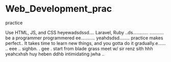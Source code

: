 # Web_Development_prac
practice

Use HTML, JS, and CSS
 heyewadsdssd....
Laravel, Ruby ..ds............
...........
be a programmer programmered ee...........
 yeahdsdsd........
practice makes perfect..
It takes time to learn new things, and you gotta do it gradually.e......
..
 eee ..
sighbn.
. gee . start from blade grass meet w/ sir renz
sith
hhh
yeahcxhsh
huy
heben
ddhb
intimidating
jwha
..
